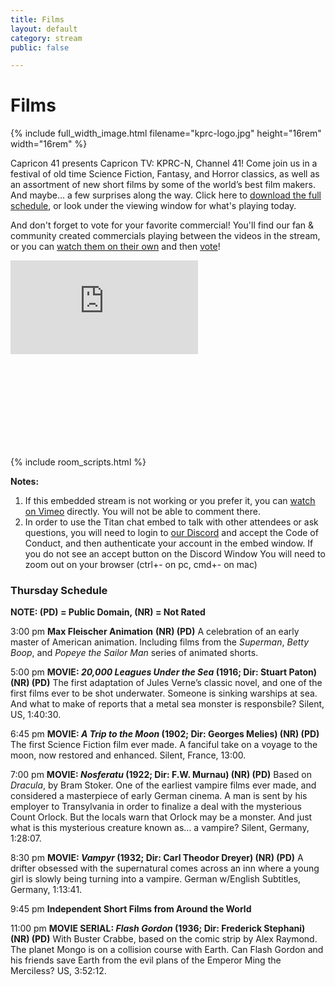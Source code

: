```yaml
---
title: Films
layout: default
category: stream
public: false

---
```

# Films

{% include full_width_image.html filename="kprc-logo.jpg" height="16rem" width="16rem" %}

Capricon 41 presents Capricon TV: KPRC-N, Channel 41! Come join us in a festival of old time Science Fiction, Fantasy, and Horror classics, as well as an assortment of new short films by some of the world’s best film makers. And maybe… a few surprises along the way. Click here to [download the full schedule](https://drive.google.com/file/d/1dj5aPEr3qcYNv-pkuVz2klaNC2XC0PAH/view?usp=sharing), or look under the viewing window for what's playing today.

And don't forget to vote for your favorite commercial! You'll find our fan & community created commercials playing between the videos in the stream, or you can [watch them on their own](https://drive.google.com/drive/folders/1-KKsVoOY0mEZZkqFq54dWBc9-kg_wOLD?usp=sharing) and then [vote](https://forms.gle/A4CUFnroTGQVPsFx5)!

<div class="embeds-container">
<iframe
src="https://vimeo.com/event/654823/embed"
frameborder="0"
allow="autoplay; fullscreen; picture-in-picture"
allowfullscreen
class="convention-video"

> </iframe>

<iframe frameborder="0" class="convention-chat">
</iframe>
</div>

<script src="https://unpkg.com/dayjs@1.8.21/dayjs.min.js"></script>
<script>
const even = "802942451584598076";
const odd = "802942451584598076";
</script>
{% include room_scripts.html %}

**Notes:**

1. If this embedded stream is not working or you prefer it, you can [watch on Vimeo](https://vimeo.com/event/654823/) directly. You will not be able to comment there.
2. In order to use the Titan chat embed to talk with other attendees or ask questions, you will need to login to [our Discord](https://discord.gg/Hra39Zkrhf) and accept the Code of Conduct, and then authenticate your account in the embed window. If you do not see an accept button on the Discord Window You will need to zoom out on your browser (ctrl+- on pc, cmd+- on mac)

### **Thursday Schedule**

**NOTE: (PD) = Public Domain, (NR) = Not Rated**

3:00 pm **Max Fleischer Animation** **(NR) (PD)** A celebration of an early master of American animation. Including films from the _Superman_, _Betty Boop_, and _Popeye the Sailor Man_ series of animated shorts.

5:00 pm **MOVIE: _20,000 Leagues Under the Sea_ (1916; Dir: Stuart Paton) (NR) (PD)** The first adaptation of Jules Verne’s classic novel, and one of the first films ever to be shot underwater. Someone is sinking warships at sea. And what to make of reports that a metal sea monster is responsbile? Silent, US, 1:40:30.

6:45 pm **MOVIE: _A Trip to the Moon_ (1902; Dir: Georges Melies) (NR) (PD)** The first Science Fiction film ever made. A fanciful take on a voyage to the moon, now restored and enhanced. Silent, France, 13:00.

7:00 pm **MOVIE: _Nosferatu_ (1922; Dir: F.W. Murnau) (NR) (PD)** Based on _Dracula_, by Bram Stoker. One of the earliest vampire films ever made, and considered a masterpiece of early German cinema. A man is sent by his employer to Transylvania in order to finalize a deal with the mysterious Count Orlock. But the locals warn that Orlock may be a monster. And just what is this mysterious creature known as... a vampire? Silent, Germany, 1:28:07.

8:30 pm **MOVIE: _Vampyr_ (1932; Dir: Carl Theodor Dreyer) (NR) (PD)** A drifter obsessed with the supernatural comes across an inn where a young girl is slowly being turning into a vampire. German w/English Subtitles, Germany, 1:13:41.

9:45 pm **Independent Short Films from Around the World**

11:00 pm **MOVIE SERIAL: _Flash Gordon_ (1936; Dir: Frederick Stephani) (NR) (PD)** With Buster Crabbe, based on the comic strip by Alex Raymond. The planet Mongo is on a collision course with Earth. Can Flash Gordon and his friends save Earth from the evil plans of the Emperor Ming the Merciless? US, 3:52:12.